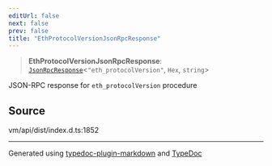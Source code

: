 ```yaml
---
editUrl: false
next: false
prev: false
title: "EthProtocolVersionJsonRpcResponse"
---
```


> **EthProtocolVersionJsonRpcResponse**: [`JsonRpcResponse`](/generated/type-aliases/jsonrpcresponse/)\<`"eth_protocolVersion"`, `Hex`, `string`\>

JSON-RPC response for `eth_protocolVersion` procedure

## Source

vm/api/dist/index.d.ts:1852

***
Generated using [typedoc-plugin-markdown](https://www.npmjs.com/package/typedoc-plugin-markdown) and [TypeDoc](https://typedoc.org/)

